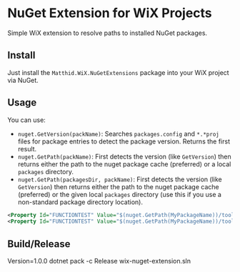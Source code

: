 # NuGet Extension for WiX Projects

Simple WiX extension to resolve paths to installed NuGet packages.

## Install

Just install the `Matthid.WiX.NuGetExtensions` package into your WiX project via NuGet.

## Usage

You can use:

- `nuget.GetVersion(packName)`: Searches `packages.config` and `*.*proj` files for package entries to detect the package version. Returns the first result.
- `nuget.GetPath(packName)`: First detects the version (like `GetVersion`) then returns either the path to the nuget package cache (preferred) or a local `packages` directory.
- `nuget.GetPath(packagesDir, packName)`: First detects the version (like `GetVersion`) then returns either the path to the nuget package cache (preferred) or the given local `packages` directory (use this if you use a non-standard package directory location).

```xml
<Property Id="FUNCTIONTEST" Value="$(nuget.GetPath(MyPackageName))/tools/Installer.msi" />
<Property Id="FUNCTIONTEST" Value="$(nuget.GetPath(MyPackageName))/tools/Installer_$(nuget.GetVersion(MyPackageName)).msi" />
```

## Build/Release

Version=1.0.0 dotnet pack -c Release wix-nuget-extension.sln

